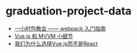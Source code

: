 # graduation-project-data

- [一小时包教会 —— webpack 入门指南](http://www.cnblogs.com/vajoy/p/4650467.html)
- [Vue.js 和 MVVM 小细节](http://www.cnblogs.com/onepixel/p/6034307.html)
- [我们为什么选择Vue.js而不是React](http://www.infoq.com/cn/news/2016/12/why-Vue-js-no-react)

